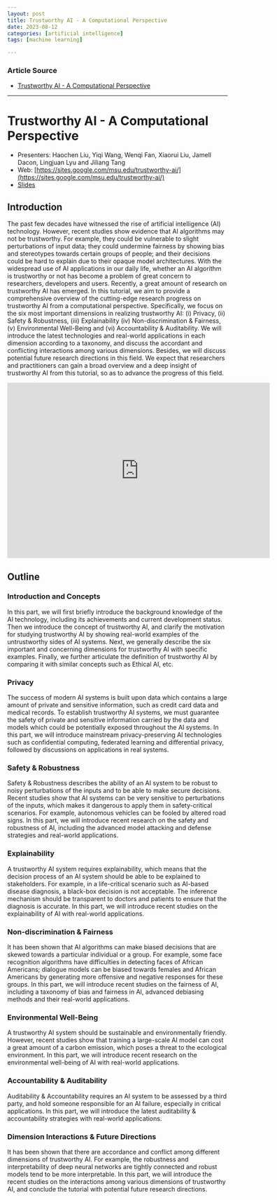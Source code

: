 ```yaml
---
layout: post
title: Trustworthy AI - A Computational Perspective
date: 2023-08-12
categories: [artificial intelligence]
tags: [machine learning]

---
```


### Article Source

* [Trustworthy AI - A Computational Perspective](https://www.youtube.com/watch?v=3aHJLeg1_jo)

---

# Trustworthy AI - A Computational Perspective

* Presenters: Haochen Liu, Yiqi Wang, Wenqi Fan, Xiaorui Liu, Jamell Dacon, Lingjuan Lyu and Jiliang Tang
* Web: [https://sites.google.com/msu.edu/trustworthy-ai/](https://sites.google.com/msu.edu/trustworthy-ai/)
* [Slides](https://drive.google.com/file/d/1fD4lIHYZ3VptXNUyoeVI67_NTC6ry6bJ/view?pli=1)



## Introduction

The past few decades have witnessed the rise of artificial intelligence (AI) technology. However, recent studies show evidence that AI algorithms may not be trustworthy. For example, they could be vulnerable to slight perturbations of input data; they could undermine fairness by showing bias and stereotypes towards certain groups of people; and their decisions could be hard to explain due to their opaque model architectures. With the widespread use of AI applications in our daily life, whether an AI algorithm is trustworthy or not has become a problem of great concern to researchers, developers and users. Recently, a great amount of research on trustworthy AI has emerged. In this tutorial, we aim to provide a comprehensive overview of the cutting-edge research progress on trustworthy AI from a computational perspective. Specifically, we focus on the six most important dimensions in realizing trustworthy AI: (i) Privacy, (ii) Safety & Robustness, (iii) Explainability (iv) Non-discrimination & Fairness, (v) Environmental Well-Being and (vi) Accountability & Auditability. We will introduce the latest technologies and real-world applications in each dimension according to a taxonomy, and discuss the accordant and conflicting interactions among various dimensions. Besides, we will discuss potential future research directions in this field. We expect that researchers and practitioners can gain a broad overview and a deep insight of trustworthy AI from this tutorial, so as to advance the progress of this field.


<iframe width="600" height="400" src="https://www.youtube.com/embed/3aHJLeg1_jo" title="YouTube video player" frameborder="0" allow="accelerometer; autoplay; clipboard-write; encrypted-media; gyroscope; picture-in-picture; web-share" allowfullscreen></iframe>


## Outline

### Introduction and Concepts

In this part, we will first briefly introduce the background knowledge of the AI technology, including its achievements and current development status. Then we introduce the concept of trustworthy AI, and clarify the motivation for studying trustworthy AI by showing real-world examples of the untrustworthy sides of AI systems. Next, we generally describe the six important and concerning dimensions for trustworthy AI with specific examples. Finally, we further articulate the definition of trustworthy AI by comparing it with similar concepts such as Ethical AI, etc.



### Privacy

The success of modern AI systems is built upon data which contains a large amount of private and sensitive information, such as credit card data and medical records. To establish trustworthy AI systems, we must guarantee the safety of private and sensitive information carried by the data and models which could be potentially exposed throughout the AI systems. In this part, we will introduce mainstream privacy-preserving AI technologies such as confidential computing, federated learning and differential privacy, followed by discussions on applications in real systems.  



### Safety & Robustness

Safety & Robustness describes the ability of an AI system to be robust to noisy perturbations of the inputs and to be able to make secure decisions. Recent studies show that AI systems can be very sensitive to perturbations of the inputs, which makes it dangerous to apply them in safety-critical scenarios. For example, autonomous vehicles can be fooled by altered road signs. In this part, we will introduce recent research on the safety and robustness of AI, including the advanced model attacking and defense strategies and real-world applications.



### Explainability

A trustworthy AI system requires explainability, which means that the decision process of an AI system should be able to be explained to stakeholders. For example, in a life-critical scenario such as AI-based disease diagnosis, a black-box decision is not acceptable. The inference mechanism should be transparent to doctors and patients to ensure that the diagnosis is accurate. In this part, we will introduce recent studies on the explainability of AI with real-world applications. 



### Non-discrimination & Fairness

It has been shown that AI algorithms can make biased decisions that are skewed towards a particular individual or a group. For example, some face recognition algorithms have difficulties in detecting faces of African Americans; dialogue models can be biased towards females and African Americans by generating more offensive and negative responses for these groups. In this part, we will introduce recent studies on the fairness of AI, including a taxonomy of bias and fairness in AI, advanced debiasing methods and their real-world applications.



### Environmental Well-Being

A trustworthy AI system should be sustainable and environmentally friendly. However, recent studies show that training a large-scale AI model can cost a great amount of a carbon emission, which poses a threat to the ecological environment. In this part, we will introduce recent research on the environmental well-being of AI with real-world applications.



### Accountability & Auditability

Auditability & Accountability requires an AI system to be assessed by a third party, and hold someone responsible for an AI failure, especially in critical applications. In this part, we will introduce the latest auditability & accountability strategies with real-world applications.



### Dimension Interactions & Future Directions

It has been shown that there are accordance and conflict among different dimensions of trustworthy AI. For example, the robustness and interpretability of deep neural networks are tightly connected and robust models tend to be more interpretable. In this part, we will introduce the recent studies on the interactions among various dimensions of trustworthy AI, and conclude the tutorial with potential future research directions.
